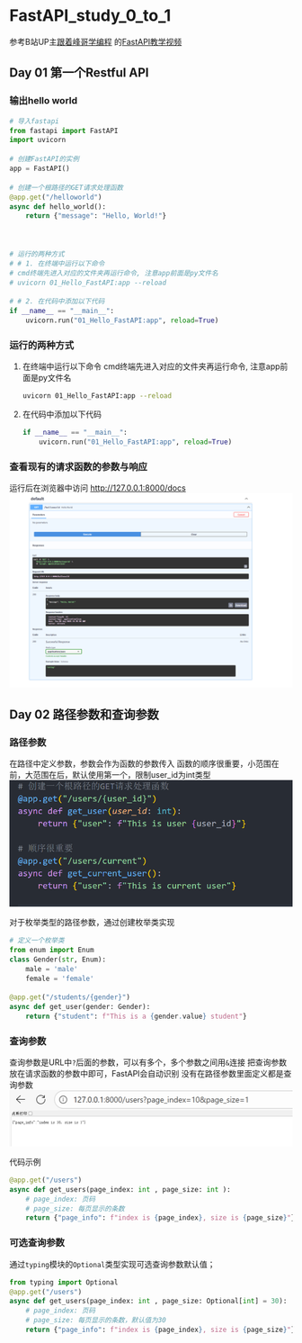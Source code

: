 # FastAPI_study_0_to_1
参考B站UP主[跟着峰哥学编程](https://space.bilibili.com/3461574561892826) 的[FastAPI教学视频](https://space.bilibili.com/3461574561892826/lists/2056242?type=season)

## Day 01 第一个Restful API
### 输出hello world
```python
# 导入fastapi
from fastapi import FastAPI
import uvicorn

# 创建FastAPI的实例
app = FastAPI()

# 创建一个根路径的GET请求处理函数
@app.get("/helloworld")
async def hello_world():
    return {"message": "Hello, World!"}



# 运行的两种方式
# # 1. 在终端中运行以下命令
# cmd终端先进入对应的文件夹再运行命令, 注意app前面是py文件名
# uvicorn 01_Hello_FastAPI:app --reload

# # 2. 在代码中添加以下代码
if __name__ == "__main__":
    uvicorn.run("01_Hello_FastAPI:app", reload=True)
```

### 运行的两种方式
1. 在终端中运行以下命令
   cmd终端先进入对应的文件夹再运行命令, 注意app前面是py文件名
   ```bash
   uvicorn 01_Hello_FastAPI:app --reload
   ```
2. 在代码中添加以下代码
   ```python
   if __name__ == "__main__":
       uvicorn.run("01_Hello_FastAPI:app", reload=True)
   ```  

### 查看现有的请求函数的参数与响应
运行后在浏览器中访问 http://127.0.0.1:8000/docs
![1754408182972](image/README/1754408182972.png)

## Day 02 路径参数和查询参数
### 路径参数
在路径中定义参数，参数会作为函数的参数传入
函数的顺序很重要，小范围在前，大范围在后，默认使用第一个，限制user_id为int类型
![1754489907100](image/README/1754489907100.png)

对于枚举类型的路径参数，通过创建枚举类实现
```python
# 定义一个枚举类
from enum import Enum
class Gender(str, Enum):
    male = 'male'
    female = 'female'

@app.get("/students/{gender}")
async def get_user(gender: Gender):
    return {"student": f"This is a {gender.value} student"}
```

### 查询参数
查询参数是URL中`?`后面的参数，可以有多个，多个参数之间用`&`连接
把查询参数放在请求函数的参数中即可，FastAPI会自动识别
没有在路径参数里面定义都是查询参数
![1754491749962](image/README/1754491749962.png)

代码示例
```python
@app.get("/users")
async def get_users(page_index: int , page_size: int ):
    # page_index: 页码
    # page_size: 每页显示的条数
    return {"page_info": f"index is {page_index}, size is {page_size}"}
```

### 可选查询参数
通过`typing`模块的`Optional`类型实现可选查询参数默认值；

```python
from typing import Optional
@app.get("/users")
async def get_users(page_index: int , page_size: Optional[int] = 30):
    # page_index: 页码
    # page_size: 每页显示的条数，默认值为30
    return {"page_info": f"index is {page_index}, size is {page_size}"}
```

